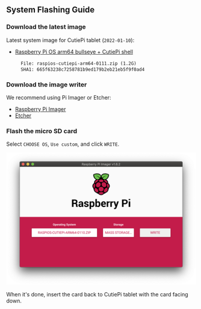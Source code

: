 ## System Flashing Guide 

### Download the latest image 

Latest system image for CutiePi tablet (`2022-01-10`):

- [Raspberry Pi OS arm64 bullseye + CutiePi shell](https://github.com/cutiepi-io/pi-gen_stage4.5-cutiepi/releases/tag/2022-01-10)

        File: raspios-cutiepi-arm64-0111.zip (1.2G)
        SHA1: 665f63238c7258781b9ed179b2eb21eb5f9f0ad4

### Download the image writer

We recommend using Pi Imager or Etcher: 

- [Raspberry Pi Imager](https://www.raspberrypi.com/software/)
- [Etcher](https://www.balena.io/etcher/)

### Flash the micro SD card 

Select `CHOOSE OS`, `Use custom`, and click `WRITE`. 

![](screenshots/flashing.png)

When it's done, insert the card back to CutiePi tablet with the card facing down.
